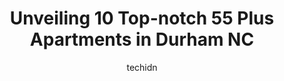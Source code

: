 ---
layout: ampstory
image: https://i0.wp.com/www.depkes.org/wp-content/uploads/2023/06/55-plus-apartments-0-in-durham-nc-1685827752.jpeg?resize=640,853
author: techidn
featured: false
description: Discover the impressive array of 55 Plus Apartments options in Durham NC, where you can find 10 of the largest 55 Plus Apartments establishments in the area. From renowned classics to hidden
title: Unveiling 10 Top-notch 55 Plus Apartments in Durham NC
cover:
   title: Unveiling 10 Top-notch 55 Plus Apartments in Durham NC
   subtitle: Rickpate
   background: https://www.depkes.org/wp-content/uploads/2023/06/55-plus-apartments-0-in-durham-nc-1685827752.jpeg

pages: 
 - layout: thirds
   top: <h1>#1 The Flats at 55Twelve</h1>
   bottom: "<p>We are staying in Durham temporarily while Im waiting for a double lung transplant. We chose the Flats because of the close proximity to Duke and the convenience of shop</p>"
   background: https://www.depkes.org/wp-content/uploads/2023/06/55-plus-apartments-1-in-durham-nc-1685827752.jpeg
   backgroundblur: true
 - layout: thirds
   top: <h1>#2 Bartlett Reserve</h1>
   bottom: "<p>Moved my parents 2021 from their home and its been a wonderful transition—their apartment and grounds are welcoming, and a beautiful garden that our pups can visit a</p>"
   background: https://www.depkes.org/wp-content/uploads/2023/06/55-plus-apartments-2-in-durham-nc-1685827752.jpeg
   cta:
      link: https://www.depkes.org/blog/unveiling-10-top-notch-55-plus-apartments-in-durham-nc/
      text: Unveiling 10 Top-notch 55 Plus Apartments in Durham NC
 - layout: thirds
   top: <h1>#3 Holiday Durham Regent</h1>
   bottom: "<p>3007 Pickett Rd, Durham, NC 27705, United States</p>"
   background: https://www.depkes.org/wp-content/uploads/2023/06/55-plus-apartments-3-in-durham-nc-1685827753.jpeg
   cta:
      link: https://www.depkes.org/blog/unveiling-10-top-notch-55-plus-apartments-in-durham-nc/
      text: Unveiling 10 Top-notch 55 Plus Apartments in Durham NC
 - layout: thirds
   top: <h1>#4 Holiday Emerald Pond</h1>
   bottom: "<p>205 Emerald Pond Ln, Durham, NC 27705, United States</p>"
   background: https://images.unsplash.com/photo-1591393223703-56fe1347ac62?ixlib=rb-4.0.3&ixid=MnwxMjA3fDB8MHxwaG90by1wYWdlfHx8fGVufDB8fHx8&auto=format&fit=crop&w=640&h=853&q=80
   cta:
      link: https://www.depkes.org/blog/unveiling-10-top-notch-55-plus-apartments-in-durham-nc/
      text: Unveiling 10 Top-notch 55 Plus Apartments in Durham NC
 - layout: thirds
   top: <h1>#5 Atria Southpoint Walk</h1>
   bottom: "<p>5705 Fayetteville Rd, Durham, NC 27713, United States</p>"
   background: https://images.unsplash.com/photo-1515405295579-ba7b45403062?ixlib=rb-4.0.3&ixid=MnwxMjA3fDB8MHxwaG90by1wYWdlfHx8fGVufDB8fHx8&auto=format&fit=crop&w=640&h=853&q=80
   cta:
      link: https://www.depkes.org/blog/unveiling-10-top-notch-55-plus-apartments-in-durham-nc/
      text: Unveiling 10 Top-notch 55 Plus Apartments in Durham NC
 - layout: thirds
   top: <h1>#6 The Forest at Duke</h1>
   bottom: "<p>2701 Pickett Rd, Durham, NC 27705, United States</p>"
   background: https://images.unsplash.com/photo-1531169509526-f8f1fdaa4a67?ixlib=rb-4.0.3&ixid=MnwxMjA3fDB8MHxwaG90by1wYWdlfHx8fGVufDB8fHx8&auto=format&fit=crop&w=640&h=853&q=80
   cta:
      link: https://www.depkes.org/blog/unveiling-10-top-notch-55-plus-apartments-in-durham-nc/
      text: Unveiling 10 Top-notch 55 Plus Apartments in Durham NC
 - layout: thirds
   top: <h1>#7 Durham Voa Elderly Housing Inc</h1>
   bottom: "<p>221 Commons Blvd, Durham, NC 27704, United States</p>"
   background: https://images.unsplash.com/photo-1527067829737-402993088e6b?ixlib=rb-4.0.3&ixid=MnwxMjA3fDB8MHxwaG90by1wYWdlfHx8fGVufDB8fHx8&auto=format&fit=crop&w=640&h=853&q=80
   cta:
      link: https://www.depkes.org/blog/unveiling-10-top-notch-55-plus-apartments-in-durham-nc/
      text: Unveiling 10 Top-notch 55 Plus Apartments in Durham NC
 - layout: thirds
   middle: Continue reading...
   background: https://images.unsplash.com/photo-1609083590460-7b8cc0ca65f8?ixlib=rb-4.0.3&ixid=MnwxMjA3fDB8MHxwaG90by1wYWdlfHx8fGVufDB8fHx8&auto=format&fit=crop&w=640&h=853&q=80
   cta:
      link: https://www.depkes.org/blog/unveiling-10-top-notch-55-plus-apartments-in-durham-nc/
      text: Unveiling 10 Top-notch 55 Plus Apartments in Durham NC
      
---